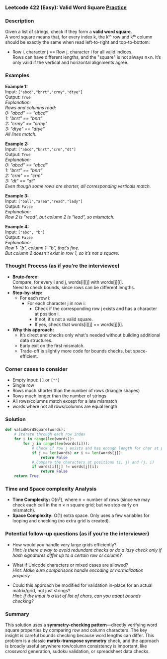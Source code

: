 ### Leetcode 422 (Easy): Valid Word Square [Practice](https://leetcode.com/problems/valid-word-square)

### Description  
Given a list of strings, check if they form a **valid word square**.  
A word square means that, for every index k, the kᵗʰ row and kᵗʰ column should be exactly the same when read left-to-right and top-to-bottom:  
- Row i, character j == Row j, character i for all valid indices.  
Rows can have different lengths, and the "square" is not always n×n. It’s only valid if the vertical and horizontal alignments agree.

### Examples  

**Example 1:**  
Input: `["abcd","bnrt","crmy","dtye"]`  
Output: `True`  
*Explanation:  
Rows and columns read:  
0: "abcd" == "abcd"  
1: "bnrt" == "bnrt"  
2: "crmy" == "crmy"  
3: "dtye" == "dtye"  
All lines match.*

**Example 2:**  
Input: `["abcd","bnrt","crm","dt"]`  
Output: `True`  
*Explanation:  
0: "abcd" == "abcd"  
1: "bnrt" == "bnrt"  
2: "crm"  == "crm"  
3: "dt"   == "dt"  
Even though some rows are shorter, all corresponding verticals match.*

**Example 3:**  
Input: `["ball","area","read","lady"]`  
Output: `False`  
*Explanation:  
Row 2 is "read", but column 2 is "lead", so mismatch.*

**Example 4:**  
Input: `["abc", "b"]`  
Output: `False`  
*Explanation:  
Row 1: "b", column 1: "b", that’s fine.  
But column 2 doesn’t exist in row 1, so it’s not a square.*

### Thought Process (as if you’re the interviewee)  
- **Brute-force:**  
  Compare, for every i and j, words[i][j] with words[j][i].  
  Need to check bounds, since rows can be different lengths.
- **Step-by-step:**  
  - For each row i:
    - For each character j in row i:
      - Check if the corresponding row j exists and has a character at position i.
      - If not, it's not a valid square.
      - If yes, check that words[i][j] == words[j][i].
- **Why this approach:**  
  - It’s direct and checks only what's needed without building additional data structures.
  - Early exit on the first mismatch.
  - Trade-off is slightly more code for bounds checks, but space-efficient.

### Corner cases to consider  
- Empty input: `[]` or `[""]`
- Single row
- Rows much shorter than the number of rows (triangle shapes)
- Rows much longer than the number of strings
- All rows/columns match except for a late mismatch
- words where not all rows/columns are equal length

### Solution

```python
def validWordSquare(words):
    # Iterate through each row index
    for i in range(len(words)):
        for j in range(len(words[i])):
            # Check if row j exists and has enough length for char at position i
            if j >= len(words) or i >= len(words[j]):
                return False
            # Compare the characters at positions (i, j) and (j, i)
            if words[i][j] != words[j][i]:
                return False
    return True
```

### Time and Space complexity Analysis  

- **Time Complexity:** O(n²), where n = number of rows (since we may check each cell in the n × n square grid; but we stop early on mismatch).
- **Space Complexity:** O(1) extra space. Only uses a few variables for looping and checking (no extra grid is created).

### Potential follow-up questions (as if you’re the interviewer)  

- How would you handle very large grids efficiently?  
  *Hint: Is there a way to avoid redundant checks or do a lazy check only if hash signatures differ up to a certain row or column?*

- What if Unicode characters or mixed cases are allowed?  
  *Hint: Make sure comparisons handle encoding or normalization properly.*

- Could this approach be modified for validation in-place for an actual matrix/grid, not just strings?  
  *Hint: If the input is a list of list of chars, can you adapt bounds checking?*

### Summary
This solution uses a **symmetry-checking pattern**—directly verifying word square properties by comparing row and column characters. The key insight is careful bounds checking because word lengths can differ. This problem is a classic **matrix-transpose symmetry** check, and the approach is broadly useful anywhere row/column consistency is important, like crossword generation, sudoku validation, or spreadsheet data checks.